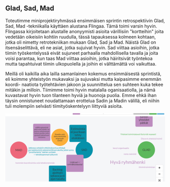 ## Glad, Sad, Mad 

Toteutimme miniprojektiryhmässä ensimmäisen sprintin retrospektiivin 
Glad, Sad, Mad -tekniikalla käyttäen alustana Flingaa. Tämä toimi varsin hyvin.
Flingassa kirjoitetaan alustalle anonyymisti asioita värillisiin "kortteihin"
joita vedetään oikeisiin kohtiin ruudulla, tässä tapauksessa kolmeen kohtaan, 
jotka oli nimetty retrotekniikan mukaan Glad, Sad ja Mad. Näistä Glad on 
itsensäselittävä, eli ne asiat, jotka sujuivat hyvin. Sad viittaa asioihin, 
jotka tiimin työskentelyssä eivät sujuneet parhaalla mahdollisella tavalla 
ja joita voisi parantaa, kun taas Mad viittaa asioihin, jotka häiritsivät 
työntekoa mutta tapahtuivat tiimin ulkopuolella ja joihin ei välttämättä 
voi vaikuttaa.

Meillä oli kaikilla aika lailla samanlainen kokemus ensimmäisestä sprintistä,
eli koimme yhteistyön mukavaksi ja sujuvaksi mutta kaipasimme enemmän koordi-
naatiota työtehtävien jakoon ja suunnittelua sen suhteen kuka tekee mitäkin ja milloin.
Tiimimme toimi hyvin matalalla oganisaatiolla, ja nämä kuvastavat hyvin tuon
tilanteen hyviä ja huonoja puolia. Emme ehkä ihan täysin onnistuneet noudattamaan 
erottelua Sadin ja Madin välillä, eli niihin tuli molempiin selvästi 
tiimityöskentelyyn liittyviä asioita.

![Retro 1](https://github.com/AgdaHTH/ohtu-tehtavat/blob/main/retro_1.PNG)

 
